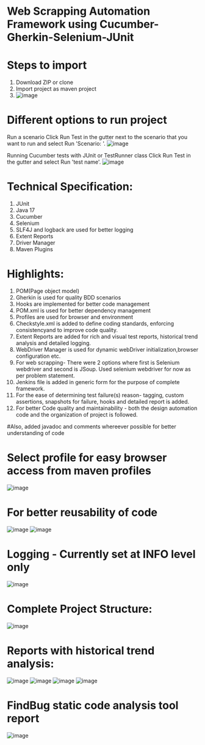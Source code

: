 # Web Scrapping Automation Framework using Cucumber-Gherkin-Selenium-JUnit

# Steps to import 
1. Download ZIP  or clone
2. Import project as maven project
3. ![image](https://github.com/pankaj33464/WebScrappingAutomationFramework/assets/5111005/8e7c7763-8419-472d-9b6a-6f8b78aa93d9)

# Different options to run project
Run a scenario﻿
Click Run Test in the gutter next to the scenario that you want to run and select Run 'Scenario: <name>'.
![image](https://github.com/pankaj33464/WebScrappingAutomationFramework/assets/5111005/54bb2978-e462-4cc9-95e5-31dab7d1fbba)

Running Cucumber tests with JUnit or TestRunner class
Click Run Test in the gutter and select Run 'test name'.
![image](https://github.com/pankaj33464/WebScrappingAutomationFramework/assets/5111005/07184a99-4c14-4bb1-bc87-909ccc8b9105)

# Technical Specification:
1. JUnit
2. Java 17
3. Cucumber
4. Selenium
5. SLF4J and logback are used for better logging
6. Extent Reports
7. Driver Manager
8. Maven Plugins

# Highlights:
1.  POM(Page object model)
2.  Gherkin is used for quality BDD scenarios
3.  Hooks are implemented for better code management
4.  POM.xml is used for better dependency management
5.  Profiles are used for browser and environment
6.  Checkstyle.xml is added to define coding standards, enforcing consistencyand to improve code quality.
7.  Extent Reports are added for rich and visual test reports, historical trend analysis and detailed logging.
8.  WebDriver Manager is used for dynamic webDriver initialization,browser configuration etc.
9.  For web scrapping- There were 2 options where first is Selenium webdriver and second is JSoup. Used selenium webdriver for now as per problem statement.
10. Jenkins file is added in generic form for the purpose of complete framework.
11. For the ease of determining test failure(s) reason- tagging, custom assertions, snapshots for failure, hooks and detailed report is added.
12. For better Code quality and maintainability - both the design automation code and the organization of project is followed.

#Also, added javadoc and comments whereever possible for better understanding of code

# Select profile for easy browser access from maven profiles
![image](https://github.com/pankaj33464/WebScrappingAutomationFramework/assets/5111005/a87f22d7-96fc-4252-a623-5d0454f66cd0)

# For better reusability of code
![image](https://github.com/pankaj33464/WebScrappingAutomationFramework/assets/5111005/1211d636-6cdf-4e1c-a6e1-832dd10e9b38)
![image](https://github.com/pankaj33464/WebScrappingAutomationFramework/assets/5111005/9fd6a9ab-4f66-4e84-8d59-42c030fa1537)

# Logging - Currently set at INFO level only
![image](https://github.com/pankaj33464/WebScrappingAutomationFramework/assets/5111005/6315380b-eacf-4971-93e9-6c2ecf9b6cd9)

# Complete Project Structure:
![image](https://github.com/pankaj33464/WebScrappingAutomationFramework/assets/5111005/e58bf196-c958-4345-93e8-12d34be0e8b6)

# Reports with historical trend analysis:
![image](https://github.com/pankaj33464/WebScrappingAutomationFramework/assets/5111005/1d441a93-1cb9-4e93-99f7-7b6ae7071d42)
![image](https://github.com/pankaj33464/WebScrappingAutomationFramework/assets/5111005/cf9ae2fc-8bd5-429f-8d1c-50c0fdce7d5c)
![image](https://github.com/pankaj33464/WebScrappingAutomationFramework/assets/5111005/868c47b6-5063-40b5-a309-647959603e82)
![image](https://github.com/pankaj33464/WebScrappingAutomationFramework/assets/5111005/9a32a195-886e-4f36-aac9-489336496f54)

# FindBug static code analysis tool report 
![image](https://github.com/pankaj33464/WebScrappingAutomationFramework/assets/5111005/1b92f3fe-4fb3-4023-8328-19f9e1bc0d15)





















